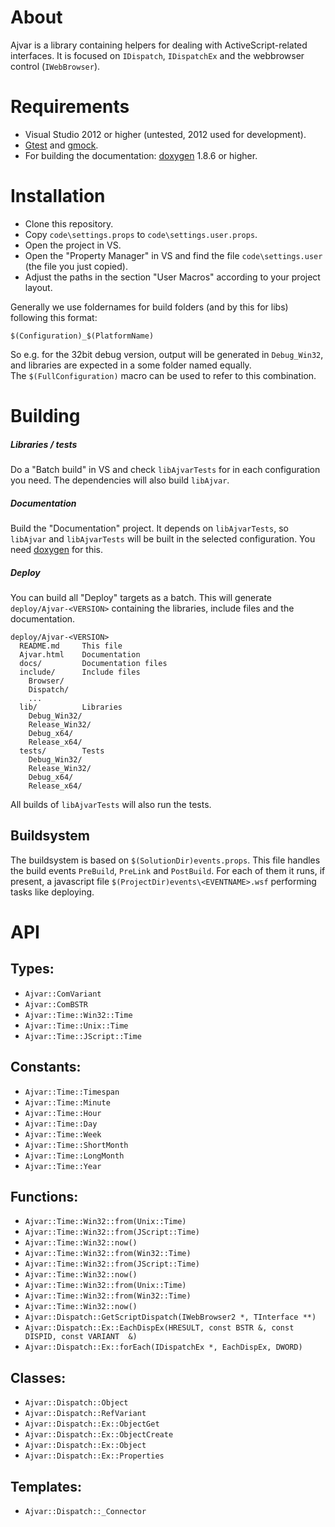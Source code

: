 About
=====

Ajvar is a library containing helpers for dealing with ActiveScript-related
interfaces. It is focused on `IDispatch`, `IDispatchEx` and the webbrowser
control (`IWebBrowser`).

Requirements
============
- Visual Studio 2012 or higher (untested, 2012 used for development).
- [Gtest](http://code.google.com/p/googletest/) and [gmock](http://code.google.com/p/googlemock/).
- For building the documentation: [doxygen](http://www.stack.nl/~dimitri/doxygen/) 1.8.6 or higher.

Installation
============
- Clone this repository.
- Copy `code\settings.props` to `code\settings.user.props`.
- Open the project in VS.
- Open the "Property Manager" in VS and find the file `code\settings.user`
  (the file you just copied).
- Adjust the paths in the section "User Macros" according to your project layout.  

Generally we use foldernames for build folders (and by this for libs) following this format:  

`$(Configuration)_$(PlatformName)`

So e.g. for the 32bit debug version, output will be generated in
`Debug_Win32`, and libraries are expected in a some folder named equally.  
The `$(FullConfiguration)` macro can be used to refer to this combination.

Building
========
##### Libraries / tests
Do a "Batch build" in VS and check `libAjvarTests` for in each configuration you
need. The dependencies will also build `libAjvar`.

##### Documentation
Build the "Documentation" project. It depends on `libAjvarTests`, so
`libAjvar` and `libAjvarTests` will be built in the selected configuration.
You need [doxygen](http://www.stack.nl/~dimitri/doxygen/) for this.

##### Deploy
You can build all "Deploy" targets as a batch. This will generate
`deploy/Ajvar-<VERSION>` containing the libraries, include files and the documentation.

```
deploy/Ajvar-<VERSION>
  README.md     This file
  Ajvar.html    Documentation
  docs/         Documentation files
  include/      Include files
    Browser/
    Dispatch/
    ...
  lib/          Libraries
    Debug_Win32/
    Release_Win32/
    Debug_x64/
    Release_x64/
  tests/        Tests
    Debug_Win32/
    Release_Win32/
    Debug_x64/
    Release_x64/
```

All builds of `libAjvarTests` will also run the tests.

Buildsystem
-----------
The buildsystem is based on `$(SolutionDir)events.props`. This file handles the
build events `PreBuild`, `PreLink` and `PostBuild`. For each of them it runs,
if present, a javascript file `$(ProjectDir)events\<EVENTNAME>.wsf` performing
tasks like deploying.

API
===

Types:
------
- `Ajvar::ComVariant`
- `Ajvar::ComBSTR`
- `Ajvar::Time::Win32::Time`
- `Ajvar::Time::Unix::Time`
- `Ajvar::Time::JScript::Time`

Constants:
----------
- `Ajvar::Time::Timespan`
- `Ajvar::Time::Minute`
- `Ajvar::Time::Hour`
- `Ajvar::Time::Day`
- `Ajvar::Time::Week`
- `Ajvar::Time::ShortMonth`
- `Ajvar::Time::LongMonth`
- `Ajvar::Time::Year`

Functions:
----------
- `Ajvar::Time::Win32::from(Unix::Time)`
- `Ajvar::Time::Win32::from(JScript::Time)`
- `Ajvar::Time::Win32::now()`
- `Ajvar::Time::Win32::from(Win32::Time)`
- `Ajvar::Time::Win32::from(JScript::Time)`
- `Ajvar::Time::Win32::now()`
- `Ajvar::Time::Win32::from(Unix::Time)`
- `Ajvar::Time::Win32::from(Win32::Time)`
- `Ajvar::Time::Win32::now()`
- `Ajvar::Dispatch::GetScriptDispatch(IWebBrowser2 *, TInterface **)`
- `Ajvar::Dispatch::Ex::EachDispEx(HRESULT, const BSTR &, const DISPID, const VARIANT  &)`
- `Ajvar::Dispatch::Ex::forEach(IDispatchEx *, EachDispEx, DWORD)`

Classes:
--------
- `Ajvar::Dispatch::Object`
- `Ajvar::Dispatch::RefVariant`
- `Ajvar::Dispatch::Ex::ObjectGet`
- `Ajvar::Dispatch::Ex::ObjectCreate`
- `Ajvar::Dispatch::Ex::Object`
- `Ajvar::Dispatch::Ex::Properties`


Templates:
----------
- `Ajvar::Dispatch::_Connector`
